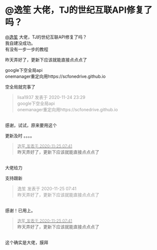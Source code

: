 # @逸笙 大佬，TJ的世纪互联API修复了吗？


<a href="https://www.hostloc.com/home.php?mod=space&amp;uid=29517" target="_blank">@逸笙</a> 大佬，TJ的世纪互联API修复了吗？<br />
我自建没成功。<br />
有没有一步一步的教程<img src="static/image/smiley/yct/003.gif" smilieid="50" border="0" alt="" /> 

昨天弄好了，更新下应该就能直接点点点了

google下空全局api<br />
onemanager重定向用https://scfonedrive.github.io

空全局就完事了

<div class="quote"><blockquote><font color="#999999">lisa1937 发表于 2020-11-24 23:29</font><br />
<font color="#999999">google下空全局api<br />
onemanager重定向用https://scfonedrive.github.io</font></blockquote></div><br />
感谢，试试，原来要用这个

更新及时 。。。。

<div class="quote"><blockquote><font size="2"><a href="https://www.hostloc.com/forum.php?mod=redirect&amp;goto=findpost&amp;pid=9512566&amp;ptid=770986" target="_blank"><font color="#999999">逸笙 发表于 2020-11-25 07:41</font></a></font><br />
昨天弄好了，更新下应该就能直接点点点了</blockquote></div><br />
大佬给力<img id="aimg_D9ER9" onclick="zoom(this, this.src, 0, 0, 0)" class="zoom" src="https://cdn.jsdelivr.net/gh/hishis/forum-master/public/images/patch.gif" onmouseover="img_onmouseoverfunc(this)" onload="thumbImg(this)" border="0" alt="" />

支持跟新

<div class="quote"><blockquote><font color="#999999">逸笙 发表于 2020-11-25 07:41</font><br />
<font color="#999999">昨天弄好了，更新下应该就能直接点点点了</font></blockquote></div><br />
感谢！已用上。

<div class="quote"><blockquote><font size="2"><a href="https://www.hostloc.com/forum.php?mod=redirect&amp;goto=findpost&amp;pid=9512566&amp;ptid=770986" target="_blank"><font color="#999999">逸笙 发表于 2020-11-25 07:41</font></a></font><br />
昨天弄好了，更新下应该就能直接点点点了</blockquote></div><br />
这个确实是大佬，膜拜
